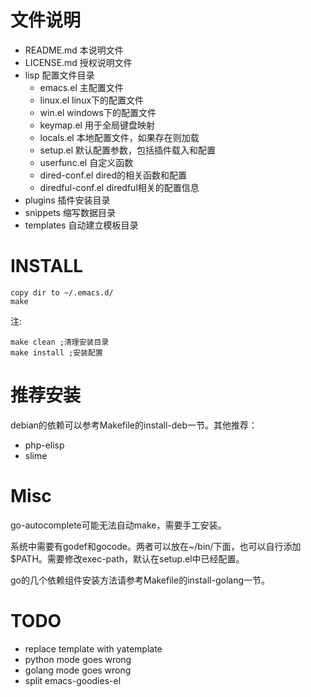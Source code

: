 # 文件说明


* README.md				本说明文件
* LICENSE.md			授权说明文件
* lisp              	配置文件目录
  * emacs.el			主配置文件
  * linux.el			linux下的配置文件
  * win.el				windows下的配置文件
  * keymap.el			用于全局键盘映射
  * locals.el			本地配置文件，如果存在则加载
  * setup.el			默认配置参数，包括插件载入和配置
  * userfunc.el			自定义函数
  * dired-conf.el		dired的相关函数和配置
  * diredful-conf.el	diredful相关的配置信息
* plugins				插件安装目录
* snippets				缩写数据目录
* templates				自动建立模板目录

# INSTALL

	copy dir to ~/.emacs.d/
	make

注:

	make clean ;清理安装目录
	make install ;安装配置

# 推荐安装

debian的依赖可以参考Makefile的install-deb一节。其他推荐：

* php-elisp
* slime

# Misc

go-autocomplete可能无法自动make，需要手工安装。

系统中需要有godef和gocode。两者可以放在~/bin/下面，也可以自行添加$PATH。需要修改exec-path，默认在setup.el中已经配置。

go的几个依赖组件安装方法请参考Makefile的install-golang一节。

# TODO

* replace template with yatemplate
* python mode goes wrong
* golang mode goes wrong
* split emacs-goodies-el
